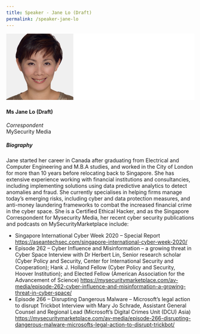 ```yaml
---
title: Speaker - Jane Lo (Draft)
permalink: /speaker-jane-lo
---
```

![Jane Lo](/images/speakers/Jane-Lo.jpg)

#### **Ms Jane Lo (Draft)**

*Correspondent*  
MySecurity Media

##### **Biography**

Jane started her career in Canada after graduating from Electrical and Computer Engineering and M.B.A studies, and worked in the City of London for more than 10 years before relocating back to Singapore. She has extensive experience working with financial institutions and consultancies, including implementing solutions using data predictive analytics to detect anomalies and fraud. She currently specialises in helping firms manage today’s emerging risks, including cyber and data protection measures, and anti-money laundering frameworks to combat the increased financial crime in the cyber space. She is a Certified Ethical Hacker, and as the Singapore Correspondent for Mysecurity Media, her recent cyber security publications and podcasts on MySecurityMarketplace include:
* Singapore International Cyber Week 2020 – Special Report
https://aseantechsec.com/singapore-international-cyber-week-2020/
* Episode 262 – Cyber Influence and Misinformation – a growing threat in Cyber Space
Interview with Dr Herbert Lin, Senior research scholar (Cyber Policy and Security, Center for International Security and Cooperation); Hank J. Holland Fellow (Cyber Policy and Security, Hoover Institution); and Elected Fellow (American Association for the Advancement of Science)
https://mysecuritymarketplace.com/av-media/episode-262-cyber-influence-and-misinformation-a-growing-threat-in-cyber-space/
* Episode 266 – Disrupting Dangerous Malware – Microsoft’s legal action to disrupt Trickbot
Interview with Mary Jo Schrade, Assistant General Counsel and Regional Lead (Microsoft’s Digital Crimes Unit (DCU) Asia)
https://mysecuritymarketplace.com/av-media/episode-266-disrupting-dangerous-malware-microsofts-legal-action-to-disrupt-trickbot/
